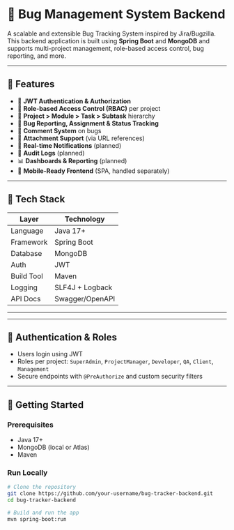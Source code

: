 # 🐞 Bug Management System Backend

A scalable and extensible Bug Tracking System inspired by Jira/Bugzilla. This backend application is built using **Spring Boot** and **MongoDB** and supports multi-project management, role-based access control, bug reporting, and more.

---

## 📌 Features

- 🔐 **JWT Authentication & Authorization**
- 👥 **Role-based Access Control (RBAC)** per project
- 🧩 **Project > Module > Task > Subtask** hierarchy
- 🐛 **Bug Reporting, Assignment & Status Tracking**
- 💬 **Comment System** on bugs
- 📎 **Attachment Support** (via URL references)
- 📣 **Real-time Notifications** (planned)
- 🧾 **Audit Logs** (planned)
- 📊 **Dashboards & Reporting** (planned)
- 📱 **Mobile-Ready Frontend** (SPA, handled separately)

---

## 🧱 Tech Stack

| Layer         | Technology          |
|---------------|---------------------|
| Language      | Java 17+            |
| Framework     | Spring Boot         |
| Database      | MongoDB             |
| Auth          | JWT                 |
| Build Tool    | Maven               |
| Logging       | SLF4J + Logback     |
| API Docs      | Swagger/OpenAPI     |

---


---

## 🔐 Authentication & Roles

- Users login using JWT
- Roles per project: `SuperAdmin`, `ProjectManager`, `Developer`, `QA`, `Client`, `Management`
- Secure endpoints with `@PreAuthorize` and custom security filters

---

## 🚀 Getting Started

### Prerequisites

- Java 17+
- MongoDB (local or Atlas)
- Maven

### Run Locally

```bash
# Clone the repository
git clone https://github.com/your-username/bug-tracker-backend.git
cd bug-tracker-backend

# Build and run the app
mvn spring-boot:run
